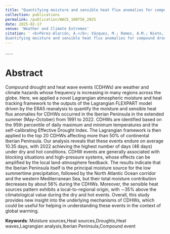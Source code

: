 ```yaml
---
title: "Quantifying moisture and sensible heat flux anomalies for compound drought and heat wave events in the Iberian Peninsula"
collection: publications
permalink: /publication/WACE_100756_2025
date: 2025-02-17
venue: 'Weather and Climate Extremes'
citation: ' <b>Pérez-Alarcón, A.</b>; Vázquez, M.; Ramos, A.M.; Nieto, R.; Pinto, J.G.; Gimeno, L. (2025).
Quantifying moisture and sensible heat flux anomalies for compound drought and heat wave events in the Iberian Peninsula. <i>Weather and Climate Extremes</i>,47, 100756, <a href="https://doi.org/10.1016/j.wace.2025.100756" target="blank">https://doi.org/10.1016/j.wace.2025.100756</a>'
---
```


......  

# Abstract

Compound drought and heat wave events (CDHWs) are weather and climate hazards whose frequency is increasing in many regions across the globe. Here, we applied a novel Lagrangian atmospheric moisture and heat tracking framework to the outputs of the Lagrangian FLEXPART model driven by the ERA5 reanalysis to quantify the moisture and sensible heat flux anomalies for CDHWs occurred in the Iberian Peninsula in the extended summer (May–October) from 1991 to 2022. CDHWs are identified based on the 95th percentile of daily maximum and minimum temperatures and the self-calibrating Effective Drought Index. The Lagrangian framework is then applied to the top 20 CDHWs affecting more than 50% of continental Iberian Peninsula. Our analysis reveals that these events endure on average 10.35 days, with 2022 achieving the highest number of days (46 days) under dry and hot conditions. CDHW events are generally associated with blocking situations and high-pressure systems, whose effects can be amplified by the local land-atmosphere feedback. The results indicate that the Iberian Peninsula itself is the principal moisture source for the low summertime precipitation, followed by the North Atlantic Ocean corridor and the western Mediterranean Sea, but their total moisture contribution decreases by about 56% during the CDHWs. Moreover, the sensible heat sources pattern exhibits a local-to-regional origin, with ∼35% above the climatological value during the dry and hot events. Overall, this study provides new insight into the underlying mechanisms of CDHWs, which could be useful for helping in understanding these events in the context of global warming.

<b>Keywords</b>: Moisture sources,Heat sources,Droughts,Heat waves,Lagrangian analysis,Iberian Peninsula,Compound event


